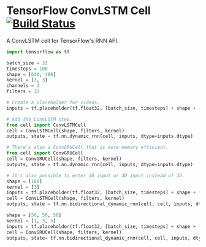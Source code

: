 # TensorFlow ConvLSTM Cell [![Build Status](https://travis-ci.org/carlthome/tensorflow-convlstm-cell.svg?branch=master)](https://travis-ci.org/carlthome/tensorflow-convlstm-cell)
A ConvLSTM cell for TensorFlow's RNN API.

```python
import tensorflow as tf

batch_size = 32
timesteps = 100
shape = [640, 480]
kernel = [3, 3]
channels = 3
filters = 12

# Create a placeholder for videos.
inputs = tf.placeholder(tf.float32, [batch_size, timesteps] + shape + [channels])

# Add the ConvLSTM step.
from cell import ConvLSTMCell
cell = ConvLSTMCell(shape, filters, kernel)
outputs, state = tf.nn.dynamic_rnn(cell, inputs, dtype=inputs.dtype)

# There's also a ConvGRUCell that is more memory efficient.
from cell import ConvGRUCell
cell = ConvGRUCell(shape, filters, kernel)
outputs, state = tf.nn.dynamic_rnn(cell, inputs, dtype=inputs.dtype)

# It's also possible to enter 2D input or 4D input instead of 3D.
shape = [100]
kernel = [3]
inputs = tf.placeholder(tf.float32, [batch_size, timesteps] + shape + [channels])
cell = ConvLSTMCell(shape, filters, kernel)
outputs, state = tf.nn.bidirectional_dynamic_rnn(cell, cell, inputs, dtype=inputs.dtype)

shape = [50, 50, 50]
kernel = [1, 3, 5]
inputs = tf.placeholder(tf.float32, [batch_size, timesteps] + shape + [channels])
cell = ConvGRUCell(shape, filters, kernel)
outputs, state= tf.nn.bidirectional_dynamic_rnn(cell, cell, inputs, dtype=inputs.dtype)
```